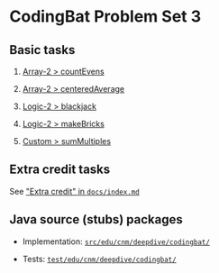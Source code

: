 # CodingBat Problem Set 3

## Basic tasks

1. [Array-2 > countEvens](https://codingbat.com/prob/p162010)

2. [Array-2 > centeredAverage](https://codingbat.com/prob/p136585)

3. [Logic-2 > blackjack](https://codingbat.com/prob/p117019)

4. [Logic-2 > makeBricks](https://codingbat.com/prob/p183562)

5. [Custom > sumMultiples](https://codingbat.com/prob/p264570)

## Extra credit tasks

See ["Extra credit" in `docs/index.md`](docs/index.md#extra-credit)

## Java source (stubs) packages 

* Implementation: [`src/edu/cnm/deepdive/codingbat/`](src/main/java/edu/cnm/deepdive/codingbat/)

* Tests: [`test/edu/cnm/deepdive/codingbat/`](src/test/java/edu/cnm/deepdive/codingbat/)
